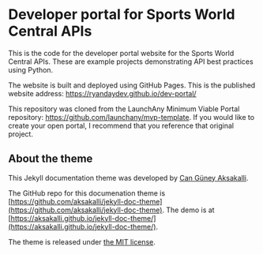# Developer portal for Sports World Central APIs

This is the code for the developer portal website for the Sports World Central APIs. These are example projects demonstrating API best practices using Python.

The website is built and deployed using GitHub Pages. This is the published website address: https://ryandaydev.github.io/dev-portal/

This repository was cloned from the LaunchAny Minimum Viable Portal repository: https://github.com/launchany/mvp-template. If you would like to create your open portal, I recommend that you reference that original project.

## About the theme

This Jekyll documentation theme was developed by [Can Güney Aksakalli](https://aksakalli.github.io).

The GitHub repo for this documenation theme is [https://github.com/aksakalli/jekyll-doc-theme](https://github.com/aksakalli/jekyll-doc-theme). The demo is at [https://aksakalli.github.io/jekyll-doc-theme/](https://aksakalli.github.io/jekyll-doc-theme/).

The theme is released under [the MIT license](LICENSE).

